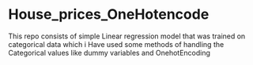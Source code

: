 # House_prices_OneHotencode
This repo consists of simple Linear regression model that was trained on categorical data which i Have used some methods of handling the Categorical values like dummy variables and OnehotEncoding
